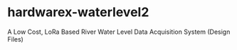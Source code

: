 # hardwarex-waterlevel2
A Low Cost, LoRa Based River Water Level Data Acquisition System (Design Files)
